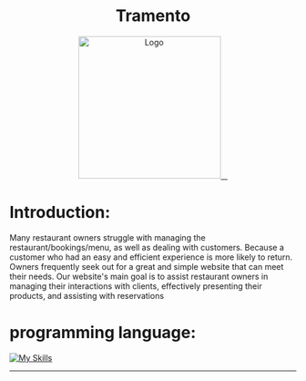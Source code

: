 <h1 align="center">Tramento </h3>

<div align="center">
  
  <a href="https://github.com/fahda2001/tramonto">
    <img src="./imeges/restaurants_logo.jpg"" alt="Logo" width="250" height="250">
  </a>

</div>




# Introduction:
  
Many restaurant owners struggle with managing the restaurant/bookings/menu, as well as 
dealing with customers. Because a customer who had an easy and efficient experience is more 
likely to return. Owners frequently seek out for a great and simple website that can meet their 
needs. Our website's main goal is to assist restaurant owners in managing their interactions 
with clients, effectively presenting their products, and assisting with reservations

# programming language: 


[![My Skills](https://skillicons.dev/icons?i=html,css,js)](https://skillicons.dev)

<hr> 
